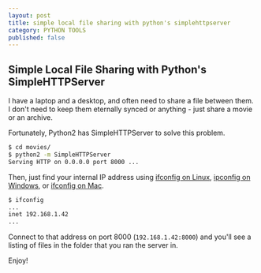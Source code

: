 ```yaml
---
layout: post
title: simple local file sharing with python's simplehttpserver
category: PYTHON TOOLS
published: false
---
```


## Simple Local File Sharing with Python's SimpleHTTPServer

I have a laptop and a desktop, and often need to share a file between them.
I don't need to keep them eternally synced or anything - just share a movie or an archive.

Fortunately, Python2 has SimpleHTTPServer to solve this problem.

```bash
$ cd movies/
$ python2 -m SimpleHTTPServer
Serving HTTP on 0.0.0.0 port 8000 ...
```

Then, just find your internal IP address using 
[ifconfig on Linux](https://www.google.com/?q=how+to+find+internal+ip+address+on+linux),
[ipconfig on Windows](https://www.google.com/?q=how+to+find+internal+ip+address+on+windows), or
[ifconfig on Mac](https://www.google.com/?q=how+to+find+internal+ip+address+on+mac).

```bash
$ ifconfig
...
inet 192.168.1.42
...
```

Connect to that address on port 8000 (`192.168.1.42:8000`)
and you'll see a listing of files in the folder that you ran the server in.

Enjoy!
